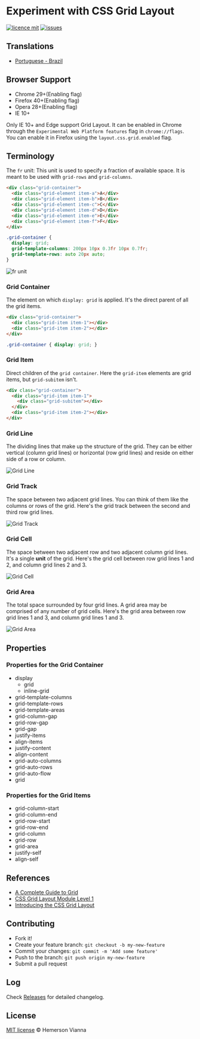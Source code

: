 # Experiment with CSS Grid Layout

[![licence mit](https://img.shields.io/badge/license-MIT-blue.svg?style=flat-square)](http://hemersonvianna.mit-license.org/)
[![issues](https://img.shields.io/github/issues/experiment-solutions/experiment-css-grid-layout.svg?style=flat-square)](https://github.com/experiment-solutions/experiment-css-grid-layout/issues)

## Translations

* [Portuguese - Brazil](translations/pt_BR)

## Browser Support

- Chrome 29+(Enabling flag)
- Firefox 40+(Enabling flag)
- Opera 28+(Enabling flag)
- IE 10+

Only IE 10+ and Edge support Grid Layout. It can be enabled in Chrome through the `Experimental Web Platform features` flag in `chrome://flags`. You can enable it in Firefox using the `layout.css.grid.enabled` flag.

## Terminology

The `fr` unit: This unit is used to specify a fraction of available space. It is meant to be used with `grid-rows` and `grid-columns`.

```html
<div class="grid-container">
  <div class="grid-element item-a">A</div>
  <div class="grid-element item-b">B</div>
  <div class="grid-element item-c">C</div>
  <div class="grid-element item-d">D</div>
  <div class="grid-element item-e">E</div>
  <div class="grid-element item-f">F</div>
</div>
```

```css
.grid-container {
  display: grid;
  grid-template-columns: 200px 10px 0.3fr 10px 0.7fr;
  grid-template-rows: auto 20px auto;
}
```

![fr unit](source/img/unit-fr.png)

### Grid Container

The element on which `display: grid` is applied. It's the direct parent of all the grid items.

```html
<div class="grid-container">
  <div class="grid-item item-1"></div>
  <div class="grid-item item-2"></div>
</div>
```

```css
.grid-container { display: grid; }
```

### Grid Item

Direct children of the `grid container`. Here the `grid-item` elements are grid items, but `grid-subitem` isn't.

```html
<div class="grid-container">
  <div class="grid-item item-1">
    <div class="grid-subitem"></div>
  </div>
  <div class="grid-item item-2"></div>
</div>
```

### Grid Line

The dividing lines that make up the structure of the grid. They can be either vertical (column grid lines) or horizontal (row grid lines) and reside on either side of a row or column. 

![Grid Line](source/img/grid-line.png)

### Grid Track

The space between two adjacent grid lines. You can think of them like the columns or rows of the grid. Here's the grid track between the second and third row grid lines.

![Grid Track](source/img/grid-track.png)

### Grid Cell

The space between two adjacent row and two adjacent column grid lines. It's a single **unit** of the grid. Here's the grid cell between row grid lines 1 and 2, and column grid lines 2 and 3.

![Grid Cell](source/img/grid-cell.png)

### Grid Area

The total space surrounded by four grid lines. A grid area may be comprised of any number of grid cells. Here's the grid area between row grid lines 1 and 3, and column grid lines 1 and 3.

![Grid Area](source/img/grid-area.png)

## Properties

### Properties for the Grid Container

- display
  - grid 
  - inline-grid
- grid-template-columns
- grid-template-rows
- grid-template-areas
- grid-column-gap
- grid-row-gap
- grid-gap
- justify-items
- align-items
- justify-content
- align-content
- grid-auto-columns
- grid-auto-rows
- grid-auto-flow
- grid

### Properties for the Grid Items

- grid-column-start
- grid-column-end
- grid-row-start
- grid-row-end
- grid-column
- grid-row
- grid-area
- justify-self
- align-self

## References 

- [A Complete Guide to Grid](https://css-tricks.com/snippets/css/complete-guide-grid/)
- [CSS Grid Layout Module Level 1](https://www.w3.org/TR/css-grid-1/)
- [Introducing the CSS Grid Layout](http://www.sitepoint.com/introducing-the-css-grid-layout/)

## Contributing

- Fork it!
- Create your feature branch: `git checkout -b my-new-feature`
- Commit your changes: `git commit -m 'Add some feature'`
- Push to the branch: `git push origin my-new-feature`
- Submit a pull request

## Log

Check [Releases](https://github.com/experiment-solutions/experiment-css-grid-layout/releases) for detailed changelog.

## License

[MIT license](http://hemersonvianna.mit-license.org/) © Hemerson Vianna
